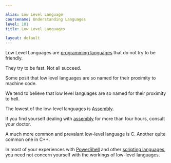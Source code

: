 ```yaml
---

alias: Low Level Language
coursename: Understanding Languages
level: 101
title: Low Level Languages

layout: default
---
```


Low Level Languages are [programming languages](/Languages/Programming-Languages) that do not try to be friendly.

They try to be fast.  Not all succeed.

Some posit that low level languages are so named for their proximity to machine code.

We tend to believe that low level languages are so named for their proximity to hell.

The lowest of the low-level languages is [Assembly](/Languages/Assemblies).

If you find yourself dealing with [assembly](/Languages/Assemblies) for more than four hours, consult your doctor.

A much more common and prevalant low-level language is C.  Another quite common one in C++.

In most of your experiences with [PowerShell](/PowerShell) and other [scripting languages](/Languages/Scripting-Languages),
you need not concern yourself with the workings of low-level languages.
